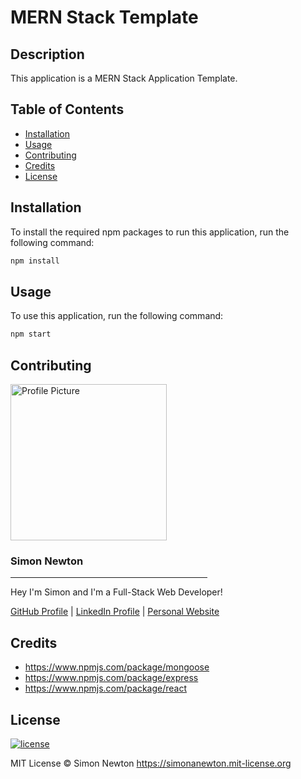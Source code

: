 # MERN Stack Template

## Description

This application is a MERN Stack Application Template.

## Table of Contents

* [Installation](#installation)
* [Usage](#usage)
* [Contributing](#contributing)
* [Credits](#credits)
* [License](#license)

## Installation

To install the required npm packages to run this application, run the following command:
```sh
npm install
```

## Usage

To use this application, run the following command:
```sh
npm start
```

## Contributing

<div>
    <img src="./public/assets/images/profile-pic-circle.png" alt="Profile Picture" width=250/>
    <h3><b>Simon Newton</b></h3>
    <hr align=left width=315 />
    <p>Hey I'm Simon and I'm a Full-Stack Web Developer!</p>
    <a href="https://github.com/simonanewton" target="_blank">GitHub Profile</a> | <a href="https://www.linkedin.com/in/simon-newton-2a7440129/" target="_blank">LinkedIn Profile</a> | <a href="https://simonanewton.herokuapp.com/" target="_blank">Personal Website</a>
</div>

## Credits

* https://www.npmjs.com/package/mongoose
* https://www.npmjs.com/package/express
* https://www.npmjs.com/package/react

## License

[![license](https://img.shields.io/badge/license-MIT-green)](https://simonanewton.mit-license.org)

MIT License &copy; Simon Newton <https://simonanewton.mit-license.org>
